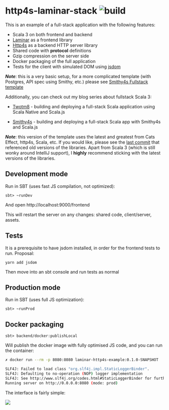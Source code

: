 # http4s-laminar-stack ![build](https://github.com/keynmol/http4s-laminar-stack/workflows/build/badge.svg)


This is an example of a full-stack application with the following features:

- Scala 3 on both frontend and backend 
- [Laminar](https://github.com/raquo/Laminar) as a frontend library
- [Http4s](https://http4s.org/) as a backend HTTP server library 
- Shared code with **protocol** definitions
- Gzip compression on the server side
- Docker packaging of the full application
- Tests for the client with simulated DOM using [jsdom](https://github.com/scala-js/scala-js-env-jsdom-nodejs)

_**Note**_: this is a very basic setup, for a more complicated template (with Postgres,
API spec using Smithy, etc.) please see [Smithy4s Fullstack template](https://github.com/indoorvivants/smithy4s-fullstack-template)

Additionally, you can check out my blog series about fullstack Scala 3:

- [Twotm8](https://blog.indoorvivants.com/tags/series:twotm8) - building and deploying a full-stack 
  Scala application using Scala Native and Scala.js 

- [Smithy4s](https://blog.indoorvivants.com/tags/series:smithy4s) - building and 
  deploying a full-stack Scala app with Smithy4s and Scala.js

_**Note**_: this version of the template uses the latest and greatest from Cats Effect, http4s, Scala, etc. If you would like, please see the [last commit](https://github.com/keynmol/http4s-laminar-stack/commit/9d2078e0da73192be6d16d20ecaec1ee783db842) that referenced old versions of the libraries. Apart from Scala 3 (which is still wonky around IntelliJ support), I **highly** recommend sticking with the latest versions of the libraries. 

## Development mode

Run in SBT (uses fast JS compilation, not optimized):

```
sbt> ~runDev
```

And open http://localhost:9000/frontend

This will restart the server on any changes: shared code, client/server, assets.

## Tests
It is a prerequisite to have jsdom installed, in order for the frontend tests to run. Proposal:
```
yarn add jsdom
```
Then move into an sbt console and run tests as normal

## Production mode

Run in SBT (uses full JS optimization):

```
sbt> ~runProd
```

## Docker packaging 

```
sbt> backend/docker:publishLocal
```

Will publish the docker image with fully optimised JS code, and you can run the container:

```bash
✗ docker run --rm -p 8080:8080 laminar-http4s-example:0.1.0-SNAPSHOT

SLF4J: Failed to load class "org.slf4j.impl.StaticLoggerBinder".
SLF4J: Defaulting to no-operation (NOP) logger implementation
SLF4J: See http://www.slf4j.org/codes.html#StaticLoggerBinder for further details.
Running server on http://0.0.0.0:8080 (mode: prod)
```


The interface is fairly simple:

![](https://imgur.com/S0f0i8i.png)
